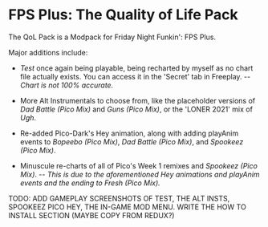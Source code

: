 # FPS Plus: The Quality of Life Pack
The QoL Pack is a Modpack for Friday Night Funkin': FPS Plus.

Major additions include:
- *Test* once again being playable, being recharted by myself as no chart file actually exists. You can access it in the 'Secret' tab in Freeplay.
-- *Chart is not 100% accurate.*

- More Alt Instrumentals to choose from, like the placeholder versions of *Dad Battle (Pico Mix)* and *Guns (Pico Mix)*, or the 'LONER 2021' mix of *Ugh*.

- Re-added Pico-Dark's Hey animation, along with adding playAnim events to *Bopeebo (Pico Mix)*, *Dad Battle (Pico Mix)*, and *Spookeez (Pico Mix)*.

- Minuscule re-charts of all of Pico's Week 1 remixes and *Spookeez (Pico Mix)*.
-- *This is due to the aforementioned Hey animations and playAnim events and the ending to Fresh (Pico Mix).*

TODO: ADD GAMEPLAY SCREENSHOTS OF TEST, THE ALT INSTS, SPOOKEEZ PICO HEY, THE IN-GAME MOD MENU. WRITE THE HOW TO INSTALL SECTION (MAYBE COPY FROM REDUX?)